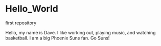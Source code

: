 # Hello_World
first repository

Hello, my name is Dave. I like working out, playing music, and watching basketball. I am a big Phoenix Suns fan. Go Suns!
